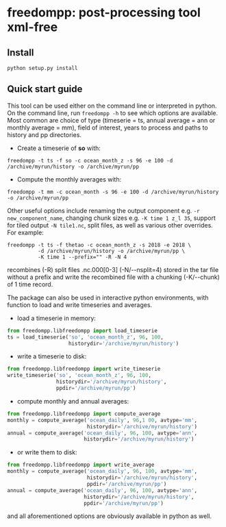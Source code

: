 # freedompp: post-processing tool xml-free


## Install

```
python setup.py install
```

## Quick start guide

This tool can be used either on the command line or interpreted in python. On the command line, run
```freedompp -h``` to see which options are available. Most common are choice of type (timeserie = ts,
annual average = ann or monthly average = mm), field of interest, years to process and paths to history
and pp directories.

* Create a timeserie of **so** with:

```
freedompp -t ts -f so -c ocean_month_z -s 96 -e 100 -d /archive/myrun/history -o /archive/myrun/pp
```

* Compute the monthly averages with:

```
freedompp -t mm -c ocean_month -s 96 -e 100 -d /archive/myrun/history -o /archive/myrun/pp
```

Other useful options include renaming the output component e.g. ```-r new_component_name```,
changing chunk sizes e.g. ```-K time 1 z_l 35```, support for tiled output ```-N tile1.nc```,
split files, as well as various other overrides. For example:

```
freedompp -t ts -f thetao -c ocean_month_z -s 2018 -e 2018 \
          -d /archive/myrun/history -o /archive/myrun/pp \
          -K time 1 --prefix="" -R -N 4
```

recombines (-R) split files .nc.000[0-3] (-N/--nsplit=4) stored in the tar file without a prefix and write the recombined file with a chunking (-K/--chunk) of 1 time record.


The package can also be used in interactive python environments, with function to load and write
timeseries and averages.

* load a timeserie in memory:

```python
from freedompp.libfreedompp import load_timeserie
ts = load_timeserie('so', 'ocean_month_z', 96, 100,
                    historydir='/archive/myrun/history')
```

* write a timeserie to disk:

```python
from freedompp.libfreedompp import write_timeserie
write_timeserie('so', 'ocean_month_z', 96, 100,
                historydir='/archive/myrun/history',
                ppdir='/archive/myrun/pp')
```
* compute monthly and annual averages:

```python
from freedompp.libfreedompp import compute_average
monthly = compute_average('ocean_daily', 96,1 00, avtype='mm',
                          historydir='/archive/myrun/history')
annual = compute_average('ocean_daily', 96, 100, avtype='ann',
                         historydir='/archive/myrun/history')
```

* or write them to disk:

```python
from freedompp.libfreedompp import write_average
monthly = compute_average('ocean_daily', 96, 100, avtype='mm',
                          historydir='/archive/myrun/history', 
                          ppdir='/archive/myrun/pp')
annual = compute_average('ocean_daily', 96, 100, avtype='ann',
                         historydir='/archive/myrun/history',
                         ppdir='/archive/myrun/pp')
```

and all aforementioned options are obviously available in python as well.

